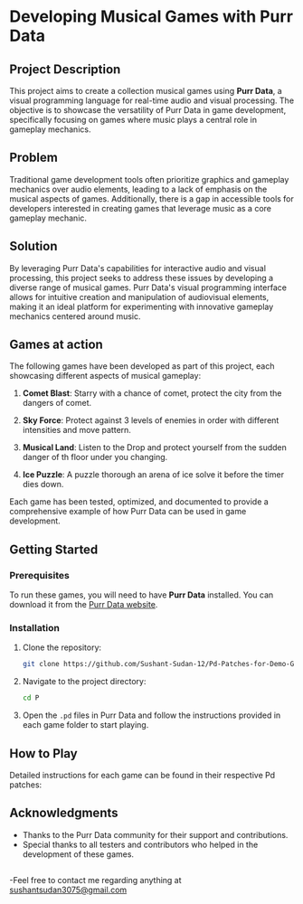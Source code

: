 # Developing Musical Games with Purr Data

## Project Description

This project aims to create a collection musical games using **Purr Data**, a visual programming language for real-time audio and visual processing. The objective is to showcase the versatility of Purr Data in game development, specifically focusing on games where music plays a central role in gameplay mechanics.

## Problem

Traditional game development tools often prioritize graphics and gameplay mechanics over audio elements, leading to a lack of emphasis on the musical aspects of games. Additionally, there is a gap in accessible tools for developers interested in creating games that leverage music as a core gameplay mechanic.

## Solution

By leveraging Purr Data's capabilities for interactive audio and visual processing, this project seeks to address these issues by developing a diverse range of musical games. Purr Data's visual programming interface allows for intuitive creation and manipulation of audiovisual elements, making it an ideal platform for experimenting with innovative gameplay mechanics centered around music.

## Games at action

The following games have been developed as part of this project, each showcasing different aspects of musical gameplay:

1. **Comet Blast**: Starry with a chance of comet, protect the city from the dangers of comet.

2. **Sky Force**: Protect against 3 levels of enemies in order with different intensities and move pattern.

3. **Musical Land**: Listen to the Drop and protect yourself from the sudden danger of th floor under you changing.

4. **Ice Puzzle**: A puzzle thorough an arena of ice solve it before the timer dies down.

Each game has been tested, optimized, and documented to provide a comprehensive example of how Purr Data can be used in game development.

## Getting Started

### Prerequisites

To run these games, you will need to have **Purr Data** installed. You can download it from the [Purr Data website](https://agraef.github.io/purr-data/).

### Installation

1. Clone the repository:
    ```bash
    git clone https://github.com/Sushant-Sudan-12/Pd-Patches-for-Demo-Games.git
    ```
2. Navigate to the project directory:
    ```bash
    cd P
    ```
3. Open the `.pd` files in Purr Data and follow the instructions provided in each game folder to start playing.

## How to Play

Detailed instructions for each game can be found in their respective Pd patches:

## Acknowledgments

- Thanks to the Purr Data community for their support and contributions.
- Special thanks to all testers and contributors who helped in the development of these games.

##

-Feel free to contact me regarding anything at sushantsudan3075@gmail.com
